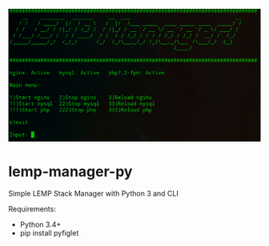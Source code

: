 ![LEMP Manager](https://github.com/sayyidyofa/lemp-manager-py/blob/master/image.png)

# lemp-manager-py
Simple LEMP Stack Manager with Python 3 and CLI

Requirements:
 - Python 3.4+
 - pip install pyfiglet

